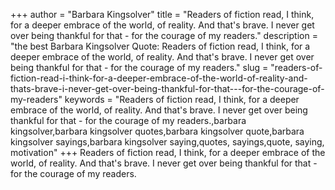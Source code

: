 +++
author = "Barbara Kingsolver"
title = "Readers of fiction read, I think, for a deeper embrace of the world, of reality. And that's brave. I never get over being thankful for that - for the courage of my readers."
description = "the best Barbara Kingsolver Quote: Readers of fiction read, I think, for a deeper embrace of the world, of reality. And that's brave. I never get over being thankful for that - for the courage of my readers."
slug = "readers-of-fiction-read-i-think-for-a-deeper-embrace-of-the-world-of-reality-and-thats-brave-i-never-get-over-being-thankful-for-that---for-the-courage-of-my-readers"
keywords = "Readers of fiction read, I think, for a deeper embrace of the world, of reality. And that's brave. I never get over being thankful for that - for the courage of my readers.,barbara kingsolver,barbara kingsolver quotes,barbara kingsolver quote,barbara kingsolver sayings,barbara kingsolver saying,quotes, sayings,quote, saying, motivation"
+++
Readers of fiction read, I think, for a deeper embrace of the world, of reality. And that's brave. I never get over being thankful for that - for the courage of my readers.
